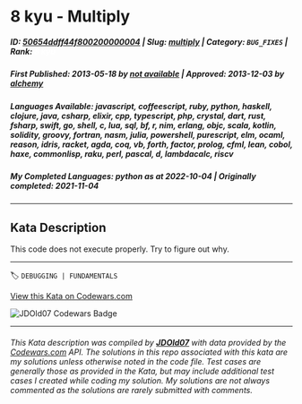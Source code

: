 # 8 kyu - Multiply

##### **ID**: [50654ddff44f800200000004](https://www.codewars.com/kata/50654ddff44f800200000004) | **Slug**: [multiply](https://www.codewars.com/kata/50654ddff44f800200000004) | **Category**: `BUG_FIXES` | **Rank**: <span style="color:white">8 kyu</span>

##### **First Published**: 2013-05-18 ***by*** [*not available*](https://www.codewars.com) | **Approved**: 2013-12-03 ***by*** [alchemy](https://www.codewars.com/users/alchemy)

##### **Languages Available**: javascript, coffeescript, ruby, python, haskell, clojure, java, csharp, elixir, cpp, typescript, php, crystal, dart, rust, fsharp, swift, go, shell, c, lua, sql, bf, r, nim, erlang, objc, scala, kotlin, solidity, groovy, fortran, nasm, julia, powershell, purescript, elm, ocaml, reason, idris, racket, agda, coq, vb, forth, factor, prolog, cfml, lean, cobol, haxe, commonlisp, raku, perl, pascal, d, lambdacalc, riscv

##### **My Completed Languages**: python ***as at*** 2022-10-04 | **Originally completed**: 2021-11-04

---

## Kata Description


This code does not execute properly. Try to figure out why.

---


🏷 `DEBUGGING | FUNDAMENTALS`


[View this Kata on Codewars.com](https://www.codewars.com/kata/50654ddff44f800200000004)

![](https://www.codewars.com/users/jdold07/badges/large "JDOld07 Codewars Badge")

---

###### *This Kata description was compiled by [**JDOld07**](https://tpstech.dev) with data provided by the [Codewars.com](https://www.codewars.com) API.  The solutions in this repo associated with this kata are my solutions unless otherwise noted in the code file.  Test cases are generally those as provided in the Kata, but may include additional test cases I created while coding my solution.  My solutions are not always commented as the solutions are rarely submitted with comments.*
